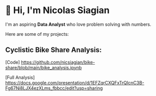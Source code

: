 # 👋 Hi, I'm Nicolas Siagian

I'm an aspiring **Data Analyst** who love problem solving with numbers.

Here are some of my projects:

## Cyclistic Bike Share Analysis:
[Code] https://github.com/nicsiagian/bike-share/blob/main/bike_analysis.ipynb

[Full Analysis] https://docs.google.com/presentation/d/1EFZqrCXQFxTrQIcnC3B-Fg67Ni8LJX4ezXLms_fbbcc/edit?usp=sharing



